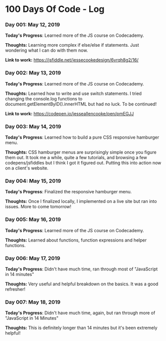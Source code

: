 # 100 Days Of Code - Log

### Day 001: May 12, 2019

**Today's Progress**: Learned more of the JS course on Codecademy.

**Thoughts:** Learning more complex if else/else if statements. Just wondering what I can do with them now.

**Link to work:** https://jsfiddle.net/jessecookedesign/6vrqh8g2/16/

### Day 002: May 13, 2019

**Today's Progress**: Learned more of the JS course on Codecademy.

**Thoughts:** Learned how to write and use switch statements. I tried changing the console.log functions to document.getElementByID().innerHTML but had no luck. To be continued!

**Link to work:** https://codepen.io/jesseallencooke/pen/pmEGJJ

### Day 003: May 14, 2019

**Today's Progress**: Learned how to build a pure CSS responsive hamburger menu.

**Thoughts:** CSS hamburger menus are surprisingly simple once you figure them out. It took me a while, quite a few tutorials, and browsing a few codepens/jsfiddles but I think I got it figured out. Putting this into action now on a client's website.

### Day 004: May 15, 2019

**Today's Progress**: Finalized the responsive hamburger menu.

**Thoughts:** Once I finalized locally, I implemented on a live site but ran into issues. More to come tomorrow!

### Day 005: May 16, 2019

**Today's Progress**: Learned more of the JS course on Codecademy.

**Thoughts:** Learned about functions, function expressions and helper functions.

### Day 006: May 17, 2019

**Today's Progress**: Didn't have much time, ran through most of "JavaScript in 14 minutes"

**Thoughts:** Very useful and helpful breakdown on the basics. It was a good refresher!

### Day 007: May 18, 2019

**Today's Progress**: Didn't have much time, again, but ran through more of "JavaScript in 14 Minutes"

**Thoughts:** This is definitely longer than 14 minutes but it's been extremely helpful!
